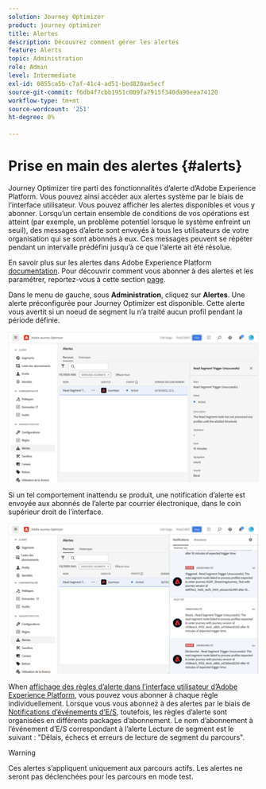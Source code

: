 ```yaml
---
solution: Journey Optimizer
product: journey optimizer
title: Alertes
description: Découvrez comment gérer les alertes
feature: Alerts
topic: Administration
role: Admin
level: Intermediate
exl-id: 0855ca5b-c7af-41c4-ad51-bed820ae5ecf
source-git-commit: f6db4f7cbb1951c009fa7915f340da96eea74120
workflow-type: tm+mt
source-wordcount: '251'
ht-degree: 0%

---
```


# Prise en main des alertes {#alerts}

Journey Optimizer tire parti des fonctionnalités d’alerte d’Adobe Experience Platform. Vous pouvez ainsi accéder aux alertes système par le biais de l’interface utilisateur. Vous pouvez afficher les alertes disponibles et vous y abonner. Lorsqu’un certain ensemble de conditions de vos opérations est atteint (par exemple, un problème potentiel lorsque le système enfreint un seuil), des messages d’alerte sont envoyés à tous les utilisateurs de votre organisation qui se sont abonnés à eux. Ces messages peuvent se répéter pendant un intervalle prédéfini jusqu’à ce que l’alerte ait été résolue.

En savoir plus sur les alertes dans Adobe Experience Platform [documentation](https://experienceleague.adobe.com/docs/experience-platform/observability/alerts/overview.html).
Pour découvrir comment vous abonner à des alertes et les paramétrer, reportez-vous à cette section [page](https://experienceleague.adobe.com/docs/experience-platform/observability/alerts/ui.html).

Dans le menu de gauche, sous **Administration**, cliquez sur **Alertes**. Une alerte préconfigurée pour Journey Optimizer est disponible. Cette alerte vous avertit si un noeud de segment lu n’a traité aucun profil pendant la période définie.

![](assets/alerts1.png)

Si un tel comportement inattendu se produit, une notification d’alerte est envoyée aux abonnés de l’alerte par courrier électronique, dans le coin supérieur droit de l’interface.

![](assets/alerts2.png)

When [affichage des règles d’alerte dans l’interface utilisateur d’Adobe Experience Platform](https://experienceleague.adobe.com/docs/experience-platform/observability/alerts/ui.html), vous pouvez vous abonner à chaque règle individuellement. Lorsque vous vous abonnez à des alertes par le biais de [Notifications d’événements d’E/S](https://experienceleague.adobe.com/docs/experience-platform/observability/alerts/subscribe.html), toutefois, les règles d’alerte sont organisées en différents packages d’abonnement. Le nom d’abonnement à l’événement d’E/S correspondant à l’alerte Lecture de segment est le suivant : &quot;Délais, échecs et erreurs de lecture de segment du parcours&quot;.

>[!WARNING]
>
>Ces alertes s’appliquent uniquement aux parcours actifs. Les alertes ne seront pas déclenchées pour les parcours en mode test.
